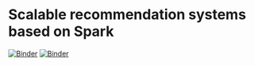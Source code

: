 # Scalable recommendation systems based on Spark

[![Binder](https://img.shields.io/badge/launch-Jupyter-blue.svg)](https://mybinder.org/v2/gh/GokuMohandas/practicalAI/master)
[![Binder](https://img.shields.io/hexpm/l/plug.svg)](https://github.com/PQMeng/RecommendationSystemOnSpark/blob/master/LICENSE)

